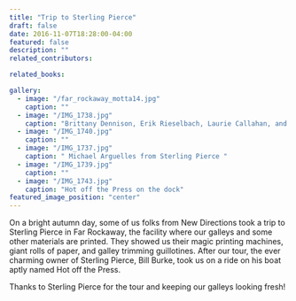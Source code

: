 ```yaml
---
title: "Trip to Sterling Pierce"
draft: false
date: 2016-11-07T18:28:00-04:00
featured: false
description: ""
related_contributors:

related_books:

gallery:
  - image: "/far_rockaway_motta14.jpg"
    caption: ""
  - image: "/IMG_1738.jpg"
    caption: "Brittany Dennison, Erik Rieselbach, Laurie Callahan, and Sterling Pierce owner Bill Burke"
  - image: "/IMG_1740.jpg"
    caption: ""
  - image: "/IMG_1737.jpg"
    caption: " Michael Arguelles from Sterling Pierce "
  - image: "/IMG_1739.jpg"
    caption: ""
  - image: "/IMG_1743.jpg"
    caption: "Hot off the Press on the dock"
featured_image_position: "center"
---
```


On a bright autumn day, some of us folks from New Directions took a trip to Sterling Pierce in Far Rockaway, the facility where our galleys and some other materials are printed. They showed us their magic printing machines, giant rolls of paper, and galley trimming guillotines. After our tour, the ever charming owner of Sterling Pierce, Bill Burke, took us on a ride on his boat aptly named Hot off the Press.

Thanks to Sterling Pierce for the tour and keeping our galleys looking fresh!

